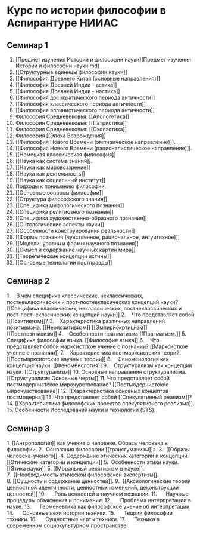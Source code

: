 # Курс по истории философии в Аспирантуре НИИАС

## Семинар 1
1. [Предмет изучения Истории и философии науки](Предмет изучения Истории и философии науки.md)
2. [[Структурные единицы философии науки]]
3. [[Философия Древнего Китая (основные направления)]]
4. [[Философия Древней Индии - астика]]
5. [[Философия Древней Индии - настика]]
6. [[Философия досократического периода античности]]
7. [[Философия классического периода античности]]
8. [[Философия эллинистического периода античности]]
9. Философия Средневековья: [[Апологетика]]
10. Философия Средневековья: [[Патристика]]
11. Философия Средневековья: [[Схоластика]]
12. Философия [[Эпоха Возрождения]]
13. [[Философия Нового Времени (эмпирическое направление)]].
14. [[Философия Нового Времени (рационалистическое направление)]].
15. [[Немецкая классическая философия]]
16. [[Наука как система знаний]].
17. [[Наука как мировоззрение]]
18. [[Наука как деятельность]]
19. [[Наука как социальный институт]]
20. Подходы к пониманию философии.
21. [[Основные вопросы философии]]
22. [[Структура философского знания]]
23. [[Специфика мифологического познания]]
24. [[Специфика религиозного познания]]
25. [[Специфика художественно-образного познания]]
26. [[Онтологические аспекты науки]]
27. [[Особенности конструирования реальности]]
28. [[Формы познания (чувственное, рациональное, интуитивное)]]
29. [[Модели, уровни и формы научного познания]]
30. [[Смысл и содержание научных картин мира]]
31. [[Теоретические концепции истины]]
32. [[Основные технологии постправды]]

## Семинар 2

1.    В чем специфика классических, неклассических, постнеклассических и пост-постнекласических концепций науки? [[Специфика классических, неклассических, постнеклассических и пост-постнекласических концепций науки]]
2.    Что представляет собой [[Позитивизм]]? 
3.    Характеристика различных направлений позитивизма. [[Неопозитивизм]] [[Эмпириокртицизм]] [[Постпозитивизм]]
4.    Особенности прагматизма [[Прагматизм.]]
5.    Специфика философии языка. [[Философия языка]]
6.    Что представляет собой марксистское учение о познании?  [[Марксисткое учение о познании]]
7.    Характеристика постмарксистских теорий. [[Постмарксистские научные теории]]
8.    Феноменология как концепция науки. [[Феноменология]]
9.    Структурализм как концепция науки. [[Структурализм]]
10. Основные направления структурализма. [[Структурализм Основные черты]]
11. Что представляет собой постмодернистское мирочувствование? [[Постмодернистское мирочувствование]]
12. [[Характеристика основных концептов постмодерна]]
13. Что представляет собой [[Спекулятивный реализм]]?
14. [[Характеристика философских проектов спекулятивного реализма]].
15. Особенности Исследований науки и технологии (STS).

## Семинар 3

1. [[Антропология]] как учение о человеке. Образы человека в философии.
2.  Основания философии [[трансгуманизм]]а.
3.  [[Образы человека-ученого]].
4. Содержание этических категорий и концепций. [[Этические категории и концепции]]
5.  Особенности этики науки. [[Этика науки]]
5.  [[Моральный релятивизм в науке]].
7.  [[Необходимость этической философской экспертизы]].
8. [[Сущность и содержание ценностей]].
9.  [[Аксиологические теории ценностной идентичности, ценностных изменений, деконструкции ценностей]]
10.      Роль ценностей в научном познании.
11.      Научные процедуры объяснения и понимания.
12.      Проблема интерпретации в науке.
13.      Герменевтика как философское учение об интерпретации.
14.      Основные вехи истории техники.
15.      Теории философии техники.
16.      Сущностные черты техники.
17.      Техника в современном социокультурном пространстве